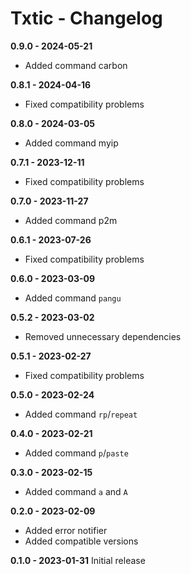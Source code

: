 # Txtic - Changelog

**0.9.0 - 2024-05-21**

- Added command carbon

**0.8.1 - 2024-04-16**

- Fixed compatibility problems

**0.8.0 - 2024-03-05**

- Added command myip
 
**0.7.1 - 2023-12-11**

- Fixed compatibility problems

**0.7.0 - 2023-11-27**

- Added command p2m

**0.6.1 - 2023-07-26**

- Fixed compatibility problems

**0.6.0 - 2023-03-09**

- Added command `pangu`

**0.5.2 - 2023-03-02**

- Removed unnecessary dependencies

**0.5.1 - 2023-02-27**

- Fixed compatibility problems

**0.5.0 - 2023-02-24**

- Added command `rp`/`repeat`

**0.4.0 - 2023-02-21**

- Added command `p`/`paste`

**0.3.0 - 2023-02-15**

- Added command `a` and `A`

**0.2.0 - 2023-02-09**

- Added error notifier
- Added compatible versions

**0.1.0 - 2023-01-31** Initial release
